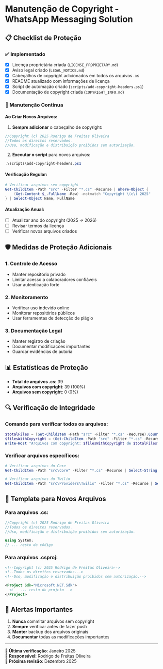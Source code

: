 # Manutenção de Copyright - WhatsApp Messaging Solution

## 📋 Checklist de Proteção

### ✅ Implementado
- [x] Licença proprietária criada (`LICENSE_PROPRIETARY.md`)
- [x] Aviso legal criado (`LEGAL_NOTICE.md`)
- [x] Cabeçalhos de copyright adicionados em todos os arquivos .cs
- [x] README atualizado com informações de licença
- [x] Script de automação criado (`scripts/add-copyright-headers.ps1`)
- [x] Documentação de copyright criada (`COPYRIGHT_INFO.md`)

### 🔄 Manutenção Contínua

#### Ao Criar Novos Arquivos:
1. **Sempre adicionar** o cabeçalho de copyright:
```csharp
//Copyright (c) 2025 Rodrigo de Freitas Oliveira
//Todos os direitos reservados.
//Uso, modificação e distribuição proibidos sem autorização.
```

2. **Executar o script** para novos arquivos:
```powershell
.\scripts\add-copyright-headers.ps1
```

#### Verificação Regular:
```powershell
# Verificar arquivos sem copyright
Get-ChildItem -Path "src" -Filter "*.cs" -Recurse | Where-Object {
    (Get-Content $_.FullName -Raw) -notmatch "Copyright \(c\) 2025"
} | Select-Object Name, FullName
```

#### Atualização Anual:
- [ ] Atualizar ano do copyright (2025 → 2026)
- [ ] Revisar termos da licença
- [ ] Verificar novos arquivos criados

## 🛡️ Medidas de Proteção Adicionais

### 1. Controle de Acesso
- Manter repositório privado
- Limitar acesso a colaboradores confiáveis
- Usar autenticação forte

### 2. Monitoramento
- Verificar uso indevido online
- Monitorar repositórios públicos
- Usar ferramentas de detecção de plágio

### 3. Documentação Legal
- Manter registro de criação
- Documentar modificações importantes
- Guardar evidências de autoria

## 📊 Estatísticas de Proteção

- **Total de arquivos .cs**: 39
- **Arquivos com copyright**: 39 (100%)
- **Arquivos sem copyright**: 0 (0%)

## 🔍 Verificação de Integridade

### Comando para verificar todos os arquivos:
```powershell
$totalFiles = (Get-ChildItem -Path "src" -Filter "*.cs" -Recurse).Count
$filesWithCopyright = (Get-ChildItem -Path "src" -Filter "*.cs" -Recurse | Select-String -Pattern "Copyright \(c\) 2025").Count
Write-Host "Arquivos com copyright: $filesWithCopyright de $totalFiles"
```

### Verificar arquivos específicos:
```powershell
# Verificar arquivos do Core
Get-ChildItem -Path "src\Core" -Filter "*.cs" -Recurse | Select-String -Pattern "Copyright \(c\) 2025"

# Verificar arquivos do Twilio
Get-ChildItem -Path "src\Providers\Twilio" -Filter "*.cs" -Recurse | Select-String -Pattern "Copyright \(c\) 2025"
```

## 📝 Template para Novos Arquivos

### Para arquivos .cs:
```csharp
//Copyright (c) 2025 Rodrigo de Freitas Oliveira
//Todos os direitos reservados.
//Uso, modificação e distribuição proibidos sem autorização.

using System;
// ... resto do código
```

### Para arquivos .csproj:
```xml
<!--Copyright (c) 2025 Rodrigo de Freitas Oliveira-->
<!--Todos os direitos reservados.-->
<!--Uso, modificação e distribuição proibidos sem autorização.-->

<Project Sdk="Microsoft.NET.Sdk">
  <!-- ... resto do projeto -->
</Project>
```

## 🚨 Alertas Importantes

1. **Nunca** commitar arquivos sem copyright
2. **Sempre** verificar antes de fazer push
3. **Manter** backup dos arquivos originais
4. **Documentar** todas as modificações importantes

---

**📅 Última verificação**: Janeiro 2025  
**👤 Responsável**: Rodrigo de Freitas Oliveira  
**🔄 Próxima revisão**: Dezembro 2025
